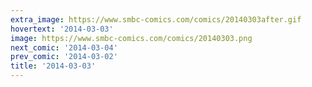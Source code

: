 ```yaml
---
extra_image: https://www.smbc-comics.com/comics/20140303after.gif
hovertext: '2014-03-03'
image: https://www.smbc-comics.com/comics/20140303.png
next_comic: '2014-03-04'
prev_comic: '2014-03-02'
title: '2014-03-03'
---
```


